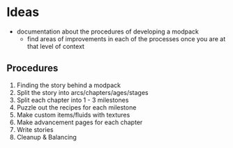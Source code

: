 # Ideas

- documentation about the procedures of developing a modpack
  - find areas of improvements in each of the processes once you are at that level of context

## Procedures

1. Finding the story behind a modpack
2. Split the story into arcs/chapters/ages/stages
3. Split each chapter into 1 - 3 milestones
4. Puzzle out the recipes for each milestone
5. Make custom items/fluids with textures
6. Make advancement pages for each chapter
7. Write stories
8. Cleanup & Balancing
